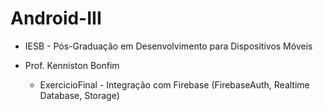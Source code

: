 # Android-III
- IESB - Pós-Graduação em Desenvolvimento para Dispositivos Móveis
- Prof. Kenniston Bonfim

  - ExercicioFinal - Integração com Firebase (FirebaseAuth, Realtime Database, Storage)
